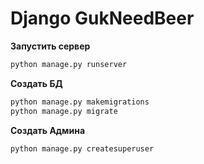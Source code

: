 # Django GukNeedBeer

**Запустить сервер**
```python
python manage.py runserver
```

**Создать БД**
```python
python manage.py makemigrations
python manage.py migrate
```

**Создать Админа**
```python
python manage.py createsuperuser
```
